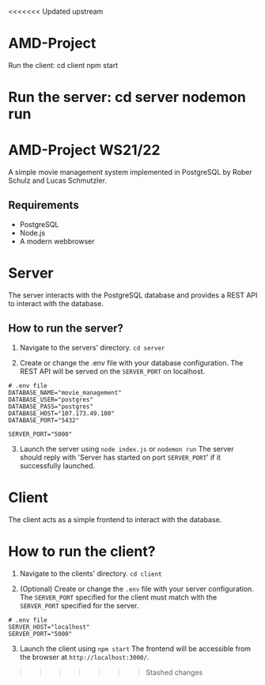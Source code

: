 <<<<<<< Updated upstream
# AMD-Project
 
Run the client:
cd client
npm start

Run the server:
cd server
nodemon run
=======
# AMD-Project WS21/22
A simple movie management system implemented in PostgreSQL by Rober Schulz and Lucas Schmutzler.

## Requirements
- PostgreSQL
- Node.js
- A modern webbrowser

# Server
The server interacts with the PostgreSQL database and provides a REST API to interact with the database.

## How to run the server?

1. Navigate to the servers' directory.
`cd server`

2. Create or change the .env file with your database configuration.
The REST API will be served on the `SERVER_PORT` on localhost.

```
# .env file
DATABASE_NAME="movie_management"
DATABASE_USER="postgres"
DATABASE_PASS="postgres"
DATABASE_HOST="107.173.49.100"
DATABASE_PORT="5432"

SERVER_PORT="5000"
```

3. Launch the server using `node index.js` or `nodemon run`
The server should reply with 'Server has started on port `SERVER_PORT`' if it successfully launched.

# Client
The client acts as a simple frontend to interact with the database.

# How to run the client?
1. Navigate to the clients' directory.
`cd client`

2. (Optional) Create or change the `.env` file with your server configuration.
The `SERVER_PORT` specified for the client must match with the `SERVER_PORT` specified for the server.

```
# .env file
SERVER_HOST="localhost"
SERVER_PORT="5000"
```

3. Launch the client using `npm start`
The frontend will be accessible from the browser at `http://localhost:3000/`.
>>>>>>> Stashed changes
